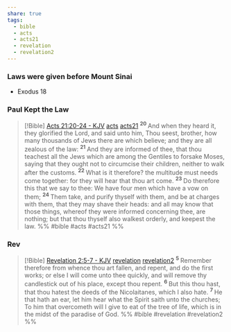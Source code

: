 ```yaml
---
share: true
tags:
  - bible
  - acts
  - acts21
  - revelation
  - revelation2
---
```




### Laws were given before Mount Sinai

- Exodus 18 



### Paul Kept the Law
> [!Bible] [Acts 21:20-24 - KJV](https://bible-api.com/Acts+21:20-24?translation=kjv) [acts](acts.md#) [acts21](acts21.md#)
>  <sup> **20** </sup>And when they heard it, they glorified the Lord, and said unto him, Thou seest, brother, how many thousands of Jews there are which believe; and they are all zealous of the law: <sup> **21** </sup>And they are informed of thee, that thou teachest all the Jews which are among the Gentiles to forsake Moses, saying that they ought not to circumcise their children, neither to walk after the customs. <sup> **22** </sup>What is it therefore? the multitude must needs come together: for they will hear that thou art come. <sup> **23** </sup>Do therefore this that we say to thee: We have four men which have a vow on them; <sup> **24** </sup>Them take, and purify thyself with them, and be at charges with them, that they may shave their heads: and all may know that those things, whereof they were informed concerning thee, are nothing; but that thou thyself also walkest orderly, and keepest the law.
 %% #bible #acts #acts21 %%



### Rev

> [!Bible] [Revelation 2:5-7 - KJV](https://bible-api.com/reva+2:5-7?translation=kjv) [revelation](revelation.md#) [revelation2](revelation2.md#)
>  <sup> **5** </sup>Remember therefore from whence thou art fallen, and repent, and do the first works; or else I will come unto thee quickly, and will remove thy candlestick out of his place, except thou repent. <sup> **6** </sup>But this thou hast, that thou hatest the deeds of the Nicolaitanes, which I also hate. <sup> **7** </sup>He that hath an ear, let him hear what the Spirit saith unto the churches; To him that overcometh will I give to eat of the tree of life, which is in the midst of the paradise of God.
 %% #bible #revelation #revelation2 %%
